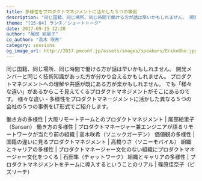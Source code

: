 ```yaml
---
title: 多様性をプロダクトマネジメントに活かした５つの事例
description: "同じ国籍、同じ場所、同じ時間で働ける方が話は早いかもしれません。 開発メンバーと同じく技術知識があった方が分かり合えるかもしれません。 プロダクトマネジメントへの理解や共感が既にある方が楽かもしれません。 でも「様々な違い」があるからこそ見えてくるプロダクトマネジメントがそこにあるのです。 様々な違い - 多様性をプロダクトマネージメントに活かした異なる５つの会社の５つの事例をLT形式でご紹介します。"
theme: "[15-04] ランチ／ショートトーク"
date: 2017-09-15 12:20
author: "尾部 絵里子"
co_author: "高木 咲希"
category: sessions
og_image_url: http://2017.pmconf.jp/assets/images/speakers/ErikoObe.jpg
---
```


同じ国籍、同じ場所、同じ時間で働ける方が話は早いかもしれません。 開発メンバーと同じく技術知識があった方が分かり合えるかもしれません。 プロダクトマネジメントへの理解や共感が既にある方が楽かもしれません。
でも「様々な違い」があるからこそ見えてくるプロダクトマネジメントがそこにあるのです。 様々な違い - 多様性をプロダクトマネージメントに活かした異なる５つの会社の５つの事例をLT形式でご紹介します。  

働き方の多様性 | 大阪リモートチームとのプロダクトマネジメント | 尾部絵里子（Sansan）
働き方の多様性 | プロダクトマネージャー兼エンジニアが語るリモートワークが当たり前の組織 | 高木咲希（ソニックガーデン）
価値観の多様性 | 国籍の違いに見るプロダクトマネジメント | 高橋りさ（ソニーモバイル）
組織とキャリアの多様性 | プロダクトマネージャー文化のない組織にプロダクトマネージャー文化をつくる | 石田隼（チャットワーク）
組織とキャリアの多様性 | プロダクトマネジメントをチームに導入するということのリアル | 篠原佳奈子（ビズリーチ）
